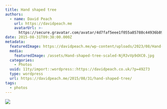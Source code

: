 ```yaml
---
title: Hand shaped tree
authors:
  - name: David Peach
    url: https://davidpeach.me
    avatarUrl: >-
      https://secure.gravatar.com/avatar/4d7faf5eee1f055a85788c44936b8995eaab6dfb004e7854ec747ccb272e91ee?s=96&d=mm&r=g
date: 2015-08-31T09:38:00.000Z
metadata:
  featuredImage: https://davidpeach.me/wp-content/uploads/2023/08/Hand-shaped-tree-scaled.jpg
  media:
    featuredImage: /assets/Hand-shaped-tree-scaled-NjR3vVp9dXC0.jpg
  categories:
    - Photos
  uuid: 11ty/import::wordpress::https://davidpeach.co.uk/?p=49273
  type: wordpress
  url: https://davidpeach.me/2015/08/31/hand-shaped-tree/
tags:
  - photos
---
```

[![](/assets/Hand-shaped-tree-758x1024-rpcsuNdM1UZD.jpg)](/assets/Hand-shaped-tree-758x1024-rpcsuNdM1UZD.jpg)